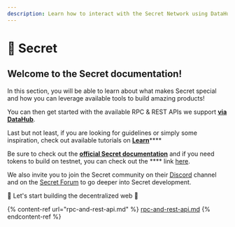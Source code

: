 ```yaml
---
description: Learn how to interact with the Secret Network using DataHub
---
```


# 🤫 Secret

## Welcome to the Secret documentation!

In this section, you will be able to learn about what makes Secret special and how you can leverage available tools to build amazing products!

You can then get started with the available RPC & REST APIs we support [**via DataHub**](https://datahub.figment.io/signup).

Last but not least, if you are looking for guidelines or simply some inspiration, check out available tutorials on [**Learn**](https://learn.figment.io/protocols/secret)****

Be sure to check out the [**official Secret documentation**](https://build.scrt.network) and if you need tokens to build on testnet, you can check out the **** link [here](https://faucet.secrettestnet.io).

We also invite you to join the Secret community on their [Discord](http://chat.scrt.network) channel and on the [Secret Forum](http://forum.scrt.network) to go deeper into Secret development.

🚀 Let's start building the decentralized web 🚀

{% content-ref url="rpc-and-rest-api.md" %}
[rpc-and-rest-api.md](rpc-and-rest-api.md)
{% endcontent-ref %}
